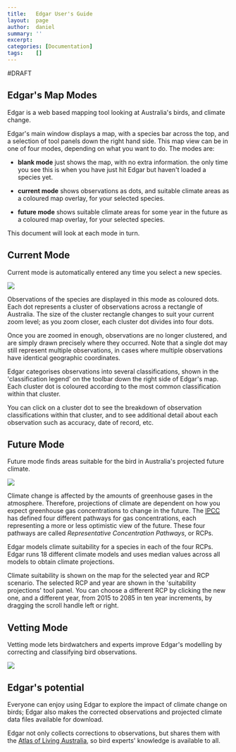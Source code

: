 ```yaml
---
title:   Edgar User's Guide
layout:  page
author:  daniel
summary: ''
excerpt: 
categories: [Documentation]
tags:    []
---
```


#DRAFT

## Edgar's Map Modes

Edgar is a web based mapping tool looking at Australia's birds, and climate change.

Edgar's main window displays a map, with a species bar across the top, and a selection of tool panels down the right hand side.  This map view can be in one of four modes, depending on what you want to do.  The modes are:

* __blank mode__ just shows the map, with no extra information.  the only time you see this is when you have just hit Edgar but haven't loaded a species yet.

* __current mode__ shows observations as dots, and suitable climate areas as a coloured map overlay, for your selected species.

* __future mode__ shows suitable climate areas for some year in the future as a coloured map overlay, for your selected species.

This document will look at each mode in turn.

## Current Mode

Current mode is automatically entered any time you select a new species.

<img src="{{ site.JB.BASE_PATH }}/images/edgarfeatures.png" />

Observations of the species are displayed in this mode as coloured dots.  Each dot represents a cluster of observations across a rectangle of Australia.  The size of the cluster rectangle changes to suit your current zoom level; as you zoom closer, each cluster dot divides into four dots.

Once you are zoomed in enough, observations are no longer clustered, and are simply drawn precisely where they occurred.  Note that a single dot may still represent multiple observations, in cases where multiple observations have identical geographic coordinates.

Edgar categorises observations into several classifications, shown in the 'classification legend' on the toolbar down the right side of Edgar's map.  Each cluster dot is coloured according to the most common classification within that cluster.

You can click on a cluster dot to see the breakdown of observation classifications within that cluster, and to see additional detail about each observation such as accuracy, date of record, etc.

## Future Mode

Future mode finds areas suitable for the bird in Australia's projected future climate.

<img src="{{ site.JB.BASE_PATH }}/images/edgarfeatures-future.png" />

Climate change is affected by the amounts of greenhouse gases in the atmosphere.  Therefore, projections of climate are dependent on how you expect greenhouse gas concentrations to change in the future.  The [<abbr title="Intergovernmental Panel on Climate Change">IPCC</abbr>](http://www.ipcc.ch/) has defined four different pathways for gas concentrations, each representing a more or less optimistic view of the future.  These four pathways are called _Representative Concentration Pathways_, or RCPs.

Edgar models climate suitability for a species in each of the four RCPs.  Edgar runs 18 different climate models and uses median values across all models to obtain climate projections.

Climate suitability is shown on the map for the selected year and RCP scenario.  The selected RCP and year are shown in the 'suitability projections' tool panel.  You can choose a different RCP by clicking the new one, and a different year, from 2015 to 2085 in ten year increments, by dragging the scroll handle left or right.

## Vetting Mode



Vetting mode lets birdwatchers and experts improve Edgar's modelling by correcting and classifying bird observations.

<img src="{{ site.JB.BASE_PATH }}/images/cassowaryvetting.png" />

## Edgar's potential

Everyone can enjoy using Edgar to explore the impact of climate change on birds; Edgar also makes the corrected observations and projected climate data files available for download.

Edgar not only collects corrections to observations, but shares them with the [Atlas of Living Australia](http://www.ala.org.au/), so bird experts' knowledge is available to all.
